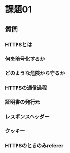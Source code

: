# 課題01

## 質問

### HTTPSとは

### 何を暗号化するか

### どのような危険から守るか

### HTTPSの通信過程

### 証明書の発行元

### レスポンスヘッダー

### クッキー

### HTTPSのときのみreferer
